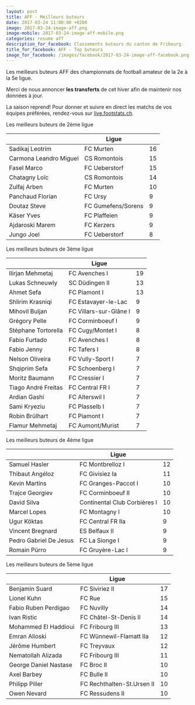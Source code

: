 ```yaml
---
layout: post
title: AFF - Meilleurs buteurs
date: 2017-03-24 11:00:00 +0200
image: 2017-03-24-image-aff.png
image-mobile: 2017-03-24-image-aff-mobile.png
categories: resume aff
description_for_facebook: Classements buteurs du canton de Fribourg.
title_for_facebook: AFF - Top buteurs
image_for_facebook: /images/facebook/2017-03-24-image-aff-facebook.png
---
```

<p>Les meilleurs buteurs AFF des championnats de football amateur de la 2e à la 5e ligue.</p>
<p>Merci de nous annoncer <b>les transferts</b> de cet hiver afin de maintenir nos données à jour.</p>
<p>La saison reprend! Pour donner et suivre en direct les matchs de vos équipes préférées, rendez-vous sur <a href='http://live.footstats.ch'>live.footstats.ch</a>.</p>

<p>Les meilleurs buteurs de 2ème ligue</p><table class="table"><thead><tr><th><i class="fa fa-male"></i></th><th>Ligue</th><th><i class="fa fa-futbol-o"></i></th></tr></thead><tbody><tr><td>Sadikaj Leotrim</td><td>FC Murten</td><td>16</td></tr><tr><td>Carmona Leandro Miguel</td><td>CS Romontois</td><td>15</td></tr><tr><td>Fasel Marco</td><td>FC Ueberstorf</td><td>15</td></tr><tr><td>Chatagny Loïc</td><td>CS Romontois</td><td>14</td></tr><tr><td>Zulfaj Arben</td><td>FC Murten</td><td>10</td></tr><tr><td>Panchaud Florian</td><td>FC Ursy</td><td>9</td></tr><tr><td>Doutaz Steve</td><td>FC Gumefens/Sorens</td><td>9</td></tr><tr><td>Käser Yves</td><td>FC Plaffeien</td><td>9</td></tr><tr><td>Ajdaroski Marem</td><td>FC Kerzers</td><td>9</td></tr><tr><td>Jungo Joel</td><td>FC Ueberstorf</td><td>8</td></tr></tbody></table><p>Les meilleurs buteurs de 3ème ligue</p><table class="table"><thead><tr><th><i class="fa fa-male"></i></th><th>Ligue</th><th><i class="fa fa-futbol-o"></i></th></tr></thead><tbody><tr><td>Ilirjan Mehmetaj</td><td>FC Avenches I</td><td>19</td></tr><tr><td>Lukas Schneuwly</td><td>SC Düdingen II</td><td>13</td></tr><tr><td>Ahmet Sefa</td><td>FC Piamont I</td><td>13</td></tr><tr><td>Shlirim Krasniqi</td><td>FC Estavayer-le-Lac</td><td>9</td></tr><tr><td>Mihovil Buljan</td><td>FC Villars-sur-Glâne I</td><td>9</td></tr><tr><td>Grégory Pelle</td><td>FC Corminboeuf I</td><td>9</td></tr><tr><td>Stéphane Tortorella</td><td>FC Cugy/Montet I</td><td>8</td></tr><tr><td>Fabio Furtado</td><td>FC Avenches I</td><td>8</td></tr><tr><td>Fabio Jenny</td><td>FC Tafers I</td><td>8</td></tr><tr><td>Nelson Oliveira</td><td>FC Vully-Sport I</td><td>7</td></tr><tr><td>Shqiprim Sefa</td><td>FC Schoenberg I</td><td>7</td></tr><tr><td>Moritz Baumann</td><td>FC Cressier I</td><td>7</td></tr><tr><td>Tiago André Freitas</td><td>FC Central FR I</td><td>7</td></tr><tr><td>Ardian Gashi</td><td>FC Alterswil I</td><td>7</td></tr><tr><td>Sami Kryeziu</td><td>FC Plasselb I</td><td>7</td></tr><tr><td>Robin Brülhart</td><td>FC Piamont I</td><td>7</td></tr><tr><td>Flamur Mehmetaj</td><td>FC Aumont/Murist</td><td>7</td></tr></tbody></table><p>Les meilleurs buteurs de 4ème ligue</p><table class="table"><thead><tr><th><i class="fa fa-male"></i></th><th>Ligue</th><th><i class="fa fa-futbol-o"></i></th></tr></thead><tbody><tr><td>Samuel Hasler</td><td>FC Montbrelloz I</td><td>12</td></tr><tr><td>Thibaut Angéloz</td><td>FC Givisiez Ia</td><td>11</td></tr><tr><td>Kevin Martins</td><td>FC Granges-Paccot I</td><td>10</td></tr><tr><td>Trajce Georgiev</td><td>FC Corminboeuf II</td><td>10</td></tr><tr><td>David Silva</td><td>Continental Club Corbières I</td><td>10</td></tr><tr><td>Marcel Lopes</td><td>FC Montagny I</td><td>10</td></tr><tr><td>Ugur Köktas</td><td>FC Central FR IIa</td><td>9</td></tr><tr><td>Vincent Bregnard</td><td>ES Belfaux II</td><td>9</td></tr><tr><td>Pedro Gabriel De Jesus</td><td>FC La Sionge I</td><td>9</td></tr><tr><td>Romain Pürro</td><td>FC Gruyère-Lac I</td><td>9</td></tr></tbody></table><p>Les meilleurs buteurs de 5ème ligue</p><table class="table"><thead><tr><th><i class="fa fa-male"></i></th><th>Ligue</th><th><i class="fa fa-futbol-o"></i></th></tr></thead><tbody><tr><td>Benjamin Suard</td><td>FC Siviriez II</td><td>17</td></tr><tr><td>Lionel Kuhn</td><td>FC Rue</td><td>15</td></tr><tr><td>Fabio Ruben Perdigao</td><td>FC Nuvilly</td><td>14</td></tr><tr><td>Ivan Ristic</td><td>FC Châtel-St-Denis II</td><td>14</td></tr><tr><td>Mohammed El Haddioui</td><td>FC Fribourg III</td><td>13</td></tr><tr><td>Emran Alioski</td><td>FC Wünnewil-Flamatt IIa</td><td>12</td></tr><tr><td>Jérôme Humbert</td><td>FC Treyvaux</td><td>12</td></tr><tr><td>Nematollah Alizada</td><td>FC Fribourg III</td><td>11</td></tr><tr><td>George Daniel Nastase</td><td>FC Broc II</td><td>10</td></tr><tr><td>Axel Barbey</td><td>FC Bulle II</td><td>10</td></tr><tr><td>Philipp Piller</td><td>FC Rechthalten-St.Ursen II</td><td>10</td></tr><tr><td>Owen Nevard</td><td>FC Ressudens II</td><td>10</td></tr></tbody></table>